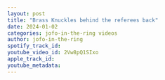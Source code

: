```yaml
---
layout: post
title: "Brass Knuckles behind the referees back"
date: 2024-01-02
categories: jofo-in-the-ring videos
author: jofo-in-the-ring
spotify_track_id: 
youtube_video_id: 2Vw8pQ1SIxo
apple_track_id: 
youtube_metadata: 
---
```

